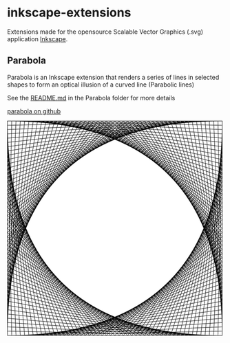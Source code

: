 # inkscape-extensions
Extensions made for the opensource Scalable Vector Graphics (.svg) application [Inkscape](https://inkscape.org).

## Parabola
Parabola is an Inkscape extension that renders a series of lines in selected shapes to form an optical illusion of a curved line (Parabolic lines)

See the [README.md](parabola/README.md) in the Parabola folder for more details

[parabola on github](https://github.com/opensourcebear/inkscape-extensions/tree/main/parabola)

![Square example](parabola/examples/square_500.png)